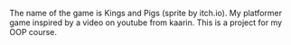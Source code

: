 The name of the game is Kings and Pigs (sprite by itch.io).
My platformer game inspired by a video on youtube from kaarin.
This is a project for my OOP course.
